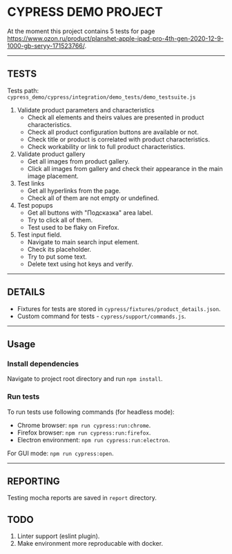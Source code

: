 # CYPRESS DEMO PROJECT

At the moment this project contains 5 tests for page https://www.ozon.ru/product/planshet-apple-ipad-pro-4th-gen-2020-12-9-1000-gb-seryy-171523766/.
- - - -
## TESTS

Tests path: `cypress_demo/cypress/integration/demo_tests/demo_testsuite.js`

1. Validate product parameters and characteristics
    - Check all elements and theirs values are presented in product characteristics.
    - Check all product configuration buttons are available or not.
    - Check title or product is correlated with product characteristics.
    - Check workability or link to full product characteristics.
2. Validate product gallery
    - Get all images from product gallery.
    - Click all images from gallery and check their appearance in the main image placement.
3. Test links
    - Get all hyperlinks from the page.
    - Check all of them are not empty or undefined.
4. Test popups
    - Get all buttons with "Подсказка" area label.
    - Try to click all of them.
    - Test used to be flaky on Firefox.
5. Test input field.
    - Navigate to main search input element.
    - Check its placeholder.
    - Try to put some text.
    - Delete text using hot keys and verify.
- - - -
## DETAILS

- Fixtures for tests are stored in `cypress/fixtures/product_details.json`.
- Custom command for tests - `cypress/support/commands.js`.

- - - -
## Usage

### Install dependencies
Navigate to project root directory and run `npm install`.

### Run tests

To run tests use following commands (for headless mode):

- Chrome browser: `npm run cypress:run:chrome`.
- Firefox browser: `npm run cypress:run:firefox`.
- Electron environment: `npm run cypress:run:electron`.

For GUI mode: `npm run cypress:open`.

- - - -
## REPORTING

Testing mocha reports are saved in `report` directory.

## TODO

1. Linter support (eslint plugin).
2. Make environment more reproducable with docker.
